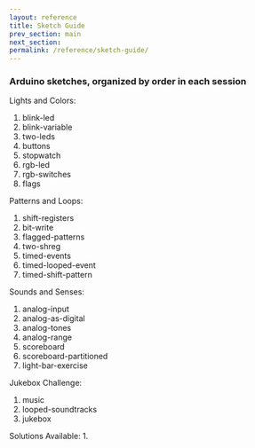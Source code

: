 ```yaml
---
layout: reference
title: Sketch Guide
prev_section: main
next_section: 
permalink: /reference/sketch-guide/
---
```


### Arduino sketches, organized by order in each session

Lights and Colors:

1. blink-led
2. blink-variable
3. two-leds
4. buttons
5. stopwatch
6. rgb-led
7. rgb-switches
8. flags

Patterns and Loops:

1. shift-registers
2. bit-write
3. flagged-patterns
4. two-shreg
5. timed-events
6. timed-looped-event
7. timed-shift-pattern

Sounds and Senses:

1. analog-input
2. analog-as-digital
3. analog-tones
4. analog-range
5. scoreboard
6. scoreboard-partitioned
7. light-bar-exercise

Jukebox Challenge:

1. music
2. looped-soundtracks
3. jukebox

Solutions Available:
1. 